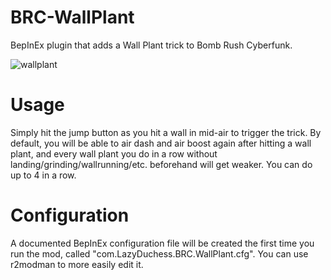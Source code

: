# BRC-WallPlant
BepInEx plugin that adds a Wall Plant trick to Bomb Rush Cyberfunk.

![wallplant](https://github.com/LazyDuchess/BRC-WallPlant/assets/42678262/d93f8bd3-50f2-42f0-8ac4-e8e0c39713f4)

# Usage
Simply hit the jump button as you hit a wall in mid-air to trigger the trick. By default, you will be able to air dash and air boost again after hitting a wall plant, and every wall plant you do in a row without landing/grinding/wallrunning/etc. beforehand will get weaker. You can do up to 4 in a row.

# Configuration
A documented BepInEx configuration file will be created the first time you run the mod, called "com.LazyDuchess.BRC.WallPlant.cfg". You can use r2modman to more easily edit it.
